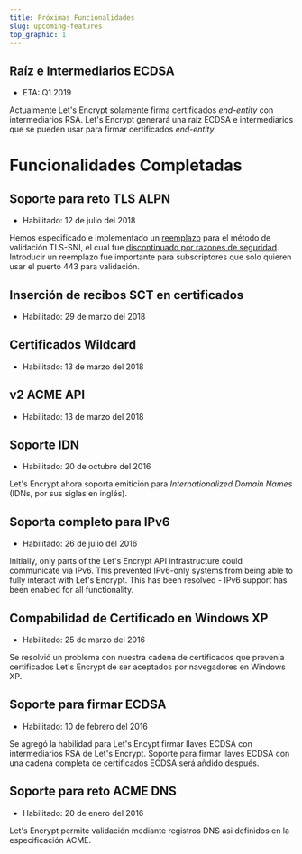 ```yaml
---
title: Próximas Funcionalidades
slug: upcoming-features
top_graphic: 1
---
```


## Ra&iacute;z e Intermediarios ECDSA

* ETA: Q1 2019

Actualmente Let's Encrypt solamente firma certificados *end-entity* con intermediarios RSA. Let's Encrypt generar&aacute; una ra&iacute;z ECDSA e intermediarios que se pueden usar para firmar certificados *end-entity*.

# Funcionalidades Completadas

## Soporte para reto TLS ALPN

* Habilitado: 12 de julio del 2018

Hemos especificado e implementado un [reemplazo](https://datatracker.ietf.org/doc/draft-ietf-acme-tls-alpn/) para el m&eacute;todo de validaci&oacute;n TLS-SNI, el cual fue [discontinuado por razones de seguridad](https://community.letsencrypt.org/t/important-what-you-need-to-know-about-tls-sni-validation-issues/50811). Introducir un reemplazo fue importante para subscriptores que solo quieren usar el puerto 443 para validaci&oacute;n.

## Inserci&oacute;n de recibos SCT en certificados

* Habilitado: 29 de marzo del 2018

## Certificados Wildcard

* Habilitado: 13 de marzo del 2018

## v2 ACME API 

* Habilitado: 13 de marzo del 2018

## Soporte IDN

* Habilitado: 20 de octubre del 2016

Let's Encrypt ahora soporta emitici&oacute;n para *Internationalized Domain Names* (IDNs, por sus siglas en ingl&eacute;s).

## Soporta completo para IPv6

* Habilitado: 26 de julio del 2016

Initially, only parts of the Let's Encrypt API infrastructure could communicate via IPv6. This prevented IPv6-only systems from being able to fully interact with Let's Encrypt. This has been resolved - IPv6 support has been enabled for all functionality.

## Compabilidad de Certificado en Windows XP

* Habilitado: 25 de marzo del 2016

Se resolvi&oacute; un problema con nuestra cadena de certificados que preven&iacute;a certificados Let's Encrypt  de ser aceptados por navegadores en Windows XP.

## Soporte para firmar ECDSA

* Habilitado: 10 de febrero del 2016

Se agreg&oacute; la habilidad para Let's Encypt firmar llaves ECDSA con intermediarios RSA de Let's Encrypt. Soporte para firmar llaves ECDSA con una cadena completa de certificados ECDSA ser&aacute; a&ntilde;dido despu&eacute;s.

## Soporte para reto ACME DNS

* Habilitado: 20 de enero del 2016

Let's Encrypt permite validaci&oacute;n mediante registros DNS asi definidos en la especificaci&oacute;n ACME.
